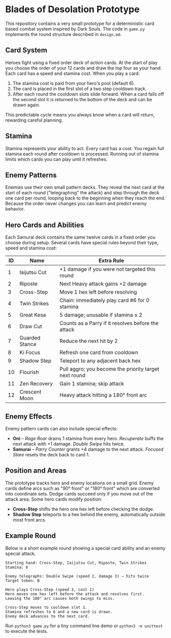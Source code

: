 # Blades of Desolation Prototype

This repository contains a very small prototype for a deterministic card based combat system inspired by Dark Souls. The code in `game.py` implements the round structure described in `design.md`.

## Card System

Heroes fight using a fixed order deck of action cards. At the start of play you choose the order of your 12 cards and draw the top four as your hand. Each card has a speed and stamina cost. When you play a card:

1. The stamina cost is paid from your hero's pool (default 6).
2. The card is placed in the first slot of a two step cooldown track.
3. After each round the cooldown slots slide forward. When a card falls off the second slot it is returned to the bottom of the deck and can be drawn again.

This predictable cycle means you always know when a card will return, rewarding careful planning.

## Stamina

Stamina represents your ability to act. Every card has a cost. You regain full stamina each round after cooldown is processed. Running out of stamina limits which cards you can play until it refreshes.

## Enemy Patterns

Enemies use their own small pattern decks. They reveal the next card at the start of each round ("telegraphing" the attack) and step through the deck one card per round, looping back to the beginning when they reach the end. Because the order never changes you can learn and predict enemy behavior.

## Hero Cards and Abilities

Each Samurai deck contains the same twelve cards in a fixed order you choose during setup. Several cards have special rules beyond their type, speed and stamina cost:

| ID | Name           | Extra Rule |
|----|---------------|------------|
| 1  | Iaijutsu Cut  | +1 damage if you were not targeted this round |
| 2  | Riposte       | Next Heavy attack gains +2 damage |
| 3  | Cross-Step    | Move 1 hex left before resolving |
| 4  | Twin Strikes  | Chain: immediately play card #6 for 0 stamina |
| 5  | Great Kesa    | 5 damage; unusable if stamina ≤ 2 |
| 6  | Draw Cut      | Counts as a Parry if it resolves before the attack |
| 7  | Guarded Stance| Reduce the next hit by 2 |
| 8  | Ki Focus      | Refresh one card from cooldown |
| 9  | Shadow Step   | Teleport to any adjacent back hex |
| 10 | Flourish      | Pull aggro; you become the priority target next round |
| 11 | Zen Recovery  | Gain 1 stamina; skip attack |
| 12 | Crescent Moon | Heavy attack hitting a 180° front arc |

## Enemy Effects

Enemy pattern cards can also include special effects:

* **Oni** – *Rage Roar* drains 1 stamina from every hero. *Recuperate* buffs the next attack with +1 damage. *Double Swipe* hits twice.
* **Samurai** – *Parry Counter* grants +4 damage to the next attack. *Focused Stare* resets the deck back to card 1.

## Position and Areas

The prototype tracks hero and enemy locations on a small grid. Enemy cards define arcs such as "90° front" or "180° front" which are converted into coordinate sets. Dodge cards succeed only if you move out of the attack area. Some hero cards modify position:

* **Cross-Step** shifts the hero one hex left before checking the dodge.
* **Shadow Step** teleports to a hex behind the enemy, automatically outside most front arcs.


## Example Round

Below is a short example round showing a special card ability and an enemy special attack.

```
Starting hand: Cross-Step, Iaijutsu Cut, Riposte, Twin Strikes
Stamina: 6

Enemy telegraphs: Double Swipe (speed 2, damage 3) – hits twice
Target token: B

Hero plays Cross-Step (speed 3, cost 1)
Hero moves one hex left before the attack and resolves first.
Leaving the 180° arc causes both swings to miss.

Cross-Step moves to cooldown slot 1.
Stamina refreshes to 6 and a new card is drawn.
Enemy deck advances to the next card.
```

Run `python3 game.py` for a tiny command line demo or `python3 -m unittest` to execute the tests.
